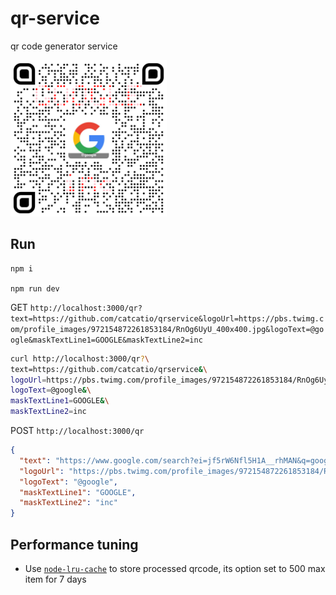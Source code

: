 # qr-service

qr code generator service


<img alt="example" src="./example/example.png" width="250">

## Run

```shell
npm i

npm run dev
```

GET `http://localhost:3000/qr?text=https://github.com/catcatio/qrservice&logoUrl=https://pbs.twimg.com/profile_images/972154872261853184/RnOg6UyU_400x400.jpg&logoText=@google&maskTextLine1=GOOGLE&maskTextLine2=inc`

```bash
curl http://localhost:3000/qr?\
text=https://github.com/catcatio/qrservice&\
logoUrl=https://pbs.twimg.com/profile_images/972154872261853184/RnOg6UyU_400x400.jpg&\
logoText=@google&\
maskTextLine1=GOOGLE&\
maskTextLine2=inc
```

POST `http://localhost:3000/qr`

```json
{
  "text": "https://www.google.com/search?ei=jf5rW6Nfl5H1A__rhMAN&q=google&oq=google",
  "logoUrl": "https://pbs.twimg.com/profile_images/972154872261853184/RnOg6UyU_400x400.jpg",
  "logoText": "@google",
  "maskTextLine1": "GOOGLE",
  "maskTextLine2": "inc"
}
```

## Performance tuning

- Use [`node-lru-cache`](https://github.com/isaacs/node-lru-cache) to store processed qrcode, its option set to 500 max item for 7 days


